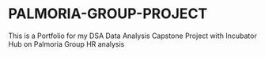 # PALMORIA-GROUP-PROJECT
This is a Portfolio for my DSA Data Analysis Capstone Project with Incubator Hub on Palmoria Group HR analysis

